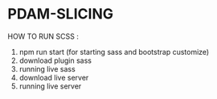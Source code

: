 # PDAM-SLICING

HOW TO RUN SCSS :
1. npm run start (for starting sass and bootstrap customize)
2. download plugin sass
3. running live sass
4. download live server
5. running live server
